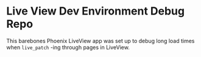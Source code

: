 # Live View Dev Environment Debug Repo

This barebones Phoenix LiveView app was set up to debug long load times
when `live_patch` -ing through pages in LiveView.
